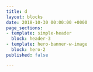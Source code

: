 ```yaml
---
title: d
layout: blocks
date: 2018-10-30 00:00:00 +0000
page_sections:
- template: simple-header
  block: header-3
- template: hero-banner-w-image
  block: hero-2
published: false

---
```

